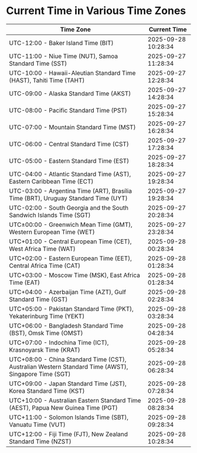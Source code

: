 # Current Time in Various Time Zones

| Time Zone | Current Time |
|-----------|--------------|
| UTC-12:00 - Baker Island Time (BIT) | 2025-09-28 10:28:34 |
| UTC-11:00 - Niue Time (NUT), Samoa Standard Time (SST) | 2025-09-27 11:28:34 |
| UTC-10:00 - Hawaii-Aleutian Standard Time (HAST), Tahiti Time (TAHT) | 2025-09-27 12:28:34 |
| UTC-09:00 - Alaska Standard Time (AKST) | 2025-09-27 14:28:34 |
| UTC-08:00 - Pacific Standard Time (PST) | 2025-09-27 15:28:34 |
| UTC-07:00 - Mountain Standard Time (MST) | 2025-09-27 16:28:34 |
| UTC-06:00 - Central Standard Time (CST) | 2025-09-27 17:28:34 |
| UTC-05:00 - Eastern Standard Time (EST) | 2025-09-27 18:28:34 |
| UTC-04:00 - Atlantic Standard Time (AST), Eastern Caribbean Time (ECT) | 2025-09-27 19:28:34 |
| UTC-03:00 - Argentina Time (ART), Brasília Time (BRT), Uruguay Standard Time (UYT) | 2025-09-27 19:28:34 |
| UTC-02:00 - South Georgia and the South Sandwich Islands Time (SGT) | 2025-09-27 20:28:34 |
| UTC±00:00 - Greenwich Mean Time (GMT), Western European Time (WET) | 2025-09-27 23:28:34 |
| UTC+01:00 - Central European Time (CET), West Africa Time (WAT) | 2025-09-28 00:28:34 |
| UTC+02:00 - Eastern European Time (EET), Central Africa Time (CAT) | 2025-09-28 01:28:34 |
| UTC+03:00 - Moscow Time (MSK), East Africa Time (EAT) | 2025-09-28 01:28:34 |
| UTC+04:00 - Azerbaijan Time (AZT), Gulf Standard Time (GST) | 2025-09-28 02:28:34 |
| UTC+05:00 - Pakistan Standard Time (PKT), Yekaterinburg Time (YEKT) | 2025-09-28 03:28:34 |
| UTC+06:00 - Bangladesh Standard Time (BST), Omsk Time (OMST) | 2025-09-28 04:28:34 |
| UTC+07:00 - Indochina Time (ICT), Krasnoyarsk Time (KRAT) | 2025-09-28 05:28:34 |
| UTC+08:00 - China Standard Time (CST), Australian Western Standard Time (AWST), Singapore Time (SGT) | 2025-09-28 06:28:34 |
| UTC+09:00 - Japan Standard Time (JST), Korea Standard Time (KST) | 2025-09-28 07:28:34 |
| UTC+10:00 - Australian Eastern Standard Time (AEST), Papua New Guinea Time (PGT) | 2025-09-28 08:28:34 |
| UTC+11:00 - Solomon Islands Time (SBT), Vanuatu Time (VUT) | 2025-09-28 09:28:34 |
| UTC+12:00 - Fiji Time (FJT), New Zealand Standard Time (NZST) | 2025-09-28 10:28:34 |
